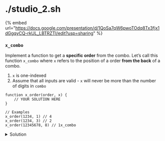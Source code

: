 # ./studio\_2.sh

{% embed url="https://docs.google.com/presentation/d/1QoSa7qW6pwoTOdq8Tx3fjx1dGgqyCQ-rkUL_LBTRZTI/edit?usp=sharing" %}

### `x_combo` <a href="#x_combo" id="x_combo"></a>

Implement a function to get a **specific order** from the combo. Let’s call this function `x_combo` where `x` refers to the position of a order **from the back** of a combo.

1. `x` is one-indexed
2. Assume that all inputs are valid - `x` will never be more than the number of digits in `combo`

```
function x_order(order, x) {
    // YOUR SOLUTION HERE 
}

// Examples
x_order(1234, 1) // 4
x_order(1234, 3) // 2
x_order(12345678, 8) // 1x_combo
```

<details>

<summary>Solution</summary>

```
function last_combo(order) {
    // Question 7 in Studio 2 Worksheet
    return order % 10;
}

function x_order(order, x) {
    return last_combo(math_floor(order / math_pow(10, x-1)));
}
```

</details>
